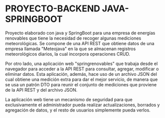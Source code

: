 # PROYECTO-BACKEND JAVA-SPRINGBOOT
Proyecto elaborado con java y SpringBoot para una empresa de energías renovables que tiene la necesidad de recoger algunas mediciones meteorológicas. Se compone de una API REST que obtiene datos de una empresa llamada "Meteojava" en la que se almacenan registros meteorológicos diarios, la cual incorpora operaciones CRUD. 

Por otro lado, una aplicación web "springrenovables" que trabaja desde el navegador para acceder a la API REST para consultar, agregar, modificar o eliminar datos. Esta aplicación, además, hace uso de un archivo JSON del cual obtiene una medición extra para dar el mejor servicio, de manera que se usa un patrón DTO para reunir el conjunto de mediciones que proviene de la API REST y del archivo JSON.

La aplicación web tiene un mecanismo de seguridad para que exclusivamente el administrador pueda realizar actualizaciones, borrados y agregación de datos, y el resto de usuarios simplemente pueda verlos.
